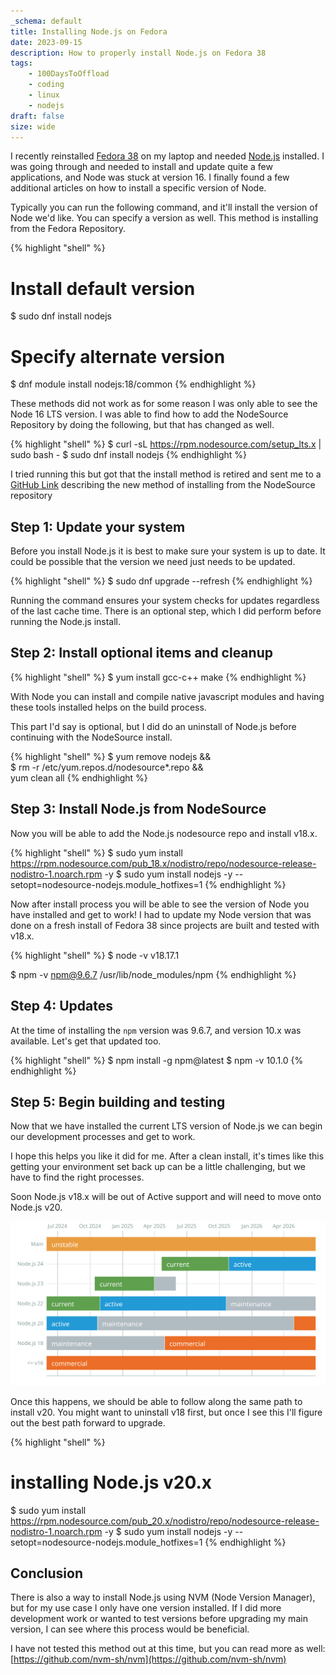 ```yaml
---
_schema: default
title: Installing Node.js on Fedora
date: 2023-09-15
description: How to properly install Node.js on Fedora 38
tags: 
    - 100DaysToOffload
    - coding
    - linux
    - nodejs
draft: false
size: wide
---
```


I recently reinstalled [Fedora 38](https://www.fedoraproject.org/) on my laptop and needed [Node.js](https://nodejs.org/en) installed. I was going through and needed to install and update quite a few applications, and Node was stuck at version 16. I finally found a few additional articles on how to install a specific version of Node.

Typically you can run the following command, and it'll install the version of Node we'd like. You can specify a version as well. This method is installing from the Fedora Repository.

{% highlight "shell" %}
# Install default version
$ sudo dnf install nodejs

# Specify alternate version
$ dnf module install nodejs:18/common
{% endhighlight %}

These methods did not work as for some reason I was only able to see the Node 16 LTS version. I was able to find how to add the NodeSource Repository by doing the following, but that has changed as well.

{% highlight "shell" %}
$ curl -sL https://rpm.nodesource.com/setup_lts.x | sudo bash -
$ sudo dnf install nodejs
{% endhighlight %}

I tried running this but got that the install method is retired and sent me to a [GitHub Link](https://github.com/nodesource/distributions#fedora-versions) describing the new method of installing from the NodeSource repository

## Step 1: Update your system

Before you install Node.js it is best to make sure your system is up to date. It could be possible that the version we need just needs to be updated.

{% highlight "shell" %}
$ sudo dnf upgrade --refresh
{% endhighlight %}

Running the command ensures your system checks for updates regardless of the last cache time. There is an optional step, which I did perform before running the Node.js install.

## Step 2: Install optional items and cleanup

{% highlight "shell" %}
$ yum install gcc-c++ make
{% endhighlight %}

With Node you can install and compile native javascript modules and having these tools installed helps on the build process.

This part I'd say is optional, but I did do an uninstall of Node.js before continuing with the NodeSource install.

{% highlight "shell" %}
$ yum remove nodejs &&\
$ rm -r /etc/yum.repos.d/nodesource*.repo &&\
  yum clean all
{% endhighlight %}

## Step 3: Install Node.js from NodeSource

Now you will be able to add the Node.js nodesource repo and install v18.x.

{% highlight "shell" %}
$ sudo yum install https://rpm.nodesource.com/pub_18.x/nodistro/repo/nodesource-release-nodistro-1.noarch.rpm -y
$ sudo yum install nodejs -y --setopt=nodesource-nodejs.module_hotfixes=1
{% endhighlight %}

Now after install process you will be able to see the version of Node you have installed and get to work! I had to update my Node version that was done on a fresh install of Fedora 38 since projects are built and tested with v18.x.

{% highlight "shell" %}
$ node -v
v18.17.1

$ npm -v
npm@9.6.7 /usr/lib/node_modules/npm
{% endhighlight %}

## Step 4: Updates

At the time of installing the `npm` version was 9.6.7, and version 10.x was available. Let's get that updated too.

{% highlight "shell" %}
$ npm install -g npm@latest
$ npm -v
10.1.0
{% endhighlight %}

## Step 5: Begin building and testing

Now that we have installed the current LTS version of Node.js we can begin our development processes and get to work.

I hope this helps you like it did for me. After a clean install, it's times like this getting your environment set back up can be a little challenging, but we have to find the right processes.

Soon Node.js v18.x will be out of Active support and will need to move onto Node.js v20.

![Node.js Releases](https://raw.githubusercontent.com/nodejs/Release/main/schedule.svg?sanitize=true)

Once this happens, we should be able to follow along the same path to install v20. You might want to uninstall v18 first, but once I see this I'll figure out the best path forward to upgrade.

{% highlight "shell" %}
# installing Node.js v20.x
$ sudo yum install https://rpm.nodesource.com/pub_20.x/nodistro/repo/nodesource-release-nodistro-1.noarch.rpm -y
$ sudo yum install nodejs -y --setopt=nodesource-nodejs.module_hotfixes=1
{% endhighlight %}

## Conclusion

There is also a way to install Node.js using NVM (Node Version Manager), but for my use case I only have one version installed. If I did more development work or wanted to test versions before upgrading my main version, I can see where this process would be beneficial.

I have not tested this method out at this time, but you can read more as well: [https://github.com/nvm-sh/nvm](https://github.com/nvm-sh/nvm)
